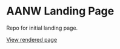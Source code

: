 # AANW Landing Page
Repo for initial landing page.

[View rendered page](https://josephdburdick.github.io/AANW_LandingPage)

